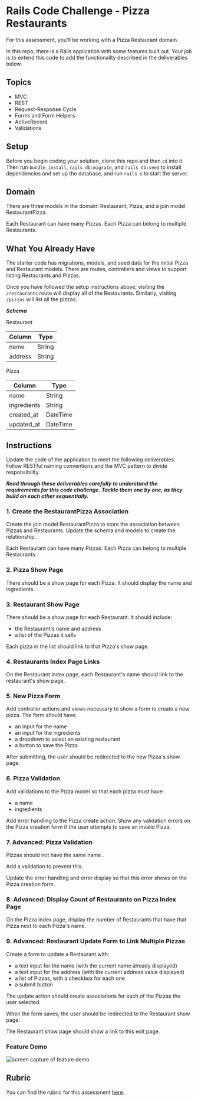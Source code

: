 # Rails Code Challenge - Pizza Restaurants

For this assessment, you'll be working with a Pizza Restaurant domain.

In this repo, there is a Rails application with some features built out. Your job is to extend this code to add the functionality described in the deliverables below.

## Topics

- MVC
- REST
- Request-Response Cycle
- Forms and Form Helpers
- ActiveRecord
- Validations

## Setup

Before you begin coding your solution, clone this repo and then `cd` into it. Then run `bundle install`, `rails db:migrate`, and `rails db:seed` to install dependencies and set up the database, and run `rails s` to start the server.

## Domain

There are three models in the domain: Restaurant, Pizza, and a join model RestaurantPizza.

Each Restaurant can have many Pizzas. Each Pizza can belong to multiple Restaurants.

## What You Already Have

The starter code has migrations, models, and seed data for the initial Pizza and Restaurant models. There are routes, controllers and views to support listing Restaurants and Pizzas.

Once you have followed the setup instructions above, visiting the `/restaurants` route will display all of the Restaurants. Similarly, visiting `/pizzas` will list all the pizzas.

***Schema***

Restaurant

| Column | Type |
| ------------- | ------------- |
| name | String |
| address | String |

Pizza

| Column | Type |
| ------------- | ------------- |
| name  | String  |
| ingredients | String  |
| created_at  | DateTime  |
| updated_at  | DateTime  |

## Instructions

Update the code of the application to meet the following deliverables. Follow RESTful naming conventions and the MVC pattern to divide responsibility.

***Read through these deliverables carefully to understand the requirements for this code challenge. Tackle them one by one, as they build on each other sequentially.***

### 1. Create the RestaurantPizza Association

Create the join model RestaurantPizza to store the association between Pizzas and Restaurants. Update the schema and models to create the relationship.

Each Restaurant can have many Pizzas. Each Pizza can belong to multiple Restaurants.

### 2. Pizza Show Page

There should be a show page for each Pizza. It should display the name and ingredients.

### 3. Restaurant Show Page

There should be a show page for each Restaurant. It should include:

- the Restaurant's name and address
- a list of the Pizzas it sells

Each pizza in the list should link to that Pizza's show page.

### 4. Restaurants Index Page Links

On the Restaurant index page, each Restaurant's name should link to the restaurant's show page.

### 5. New Pizza Form

Add controller actions and views necessary to show a form to create a new pizza. The form should have:

- an input for the name
- an input for the ingredients
- a dropdown to select an existing restaurant
- a button to save the Pizza

After submitting, the user should be redirected to the new Pizza's show page.

### 6. Pizza Validation

Add validations to the Pizza model so that each pizza must have:

- a name
- ingredients

Add error handling to the Pizza create action. Show any validation errors on the Pizza creation form if the user attempts to save an invalid Pizza.

### 7. Advanced: Pizza Validation

Pizzas should not have the same name .

Add a validation to prevent this.

Update the error handling and error display so that this error shows on the Pizza creation form.

### 8. Advanced: Display Count of Restaurants on Pizza Index Page

On the Pizza index page, display the number of Restaurants that have that Pizza next to each Pizza's name.

### 9. Advanced: Restaurant Update Form to Link Multiple Pizzas

Create a form to update a Restaurant with:

- a text input for the name (with the current name already displayed)
- a text input for the address (with the current address value displayed)
- a list of Pizzas, with a checkbox for each one
- a submit button

The update action should create associations for each of the Pizzas the user selected.

When the form saves, the user should be redirected to the Restaurant show page.

The Restaurant show page should show a link to this edit page.

### Feature Demo

![screen capture of feature demo](pizza-features-demo.gif)

## Rubric

You can find the rubric for this assessment [here](https://github.com/learn-co-curriculum/se-rubrics/blob/master/module-2.md).
